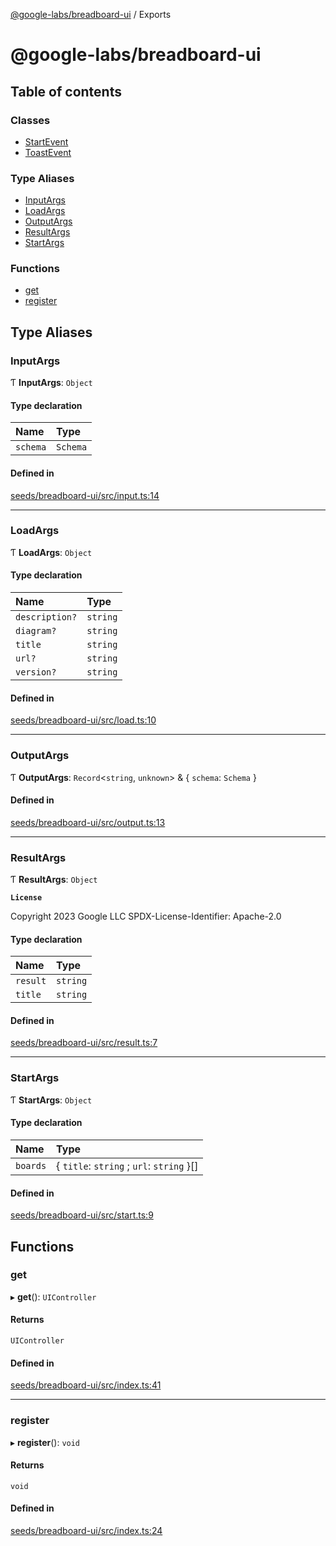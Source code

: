 [@google-labs/breadboard-ui](README.md) / Exports

# @google-labs/breadboard-ui

## Table of contents

### Classes

- [StartEvent](classes/StartEvent.md)
- [ToastEvent](classes/ToastEvent.md)

### Type Aliases

- [InputArgs](modules.md#inputargs)
- [LoadArgs](modules.md#loadargs)
- [OutputArgs](modules.md#outputargs)
- [ResultArgs](modules.md#resultargs)
- [StartArgs](modules.md#startargs)

### Functions

- [get](modules.md#get)
- [register](modules.md#register)

## Type Aliases

### InputArgs

Ƭ **InputArgs**: `Object`

#### Type declaration

| Name | Type |
| :------ | :------ |
| `schema` | `Schema` |

#### Defined in

[seeds/breadboard-ui/src/input.ts:14](https://github.com/google/labs-prototypes/blob/a792f6c/seeds/breadboard-ui/src/input.ts#L14)

___

### LoadArgs

Ƭ **LoadArgs**: `Object`

#### Type declaration

| Name | Type |
| :------ | :------ |
| `description?` | `string` |
| `diagram?` | `string` |
| `title` | `string` |
| `url?` | `string` |
| `version?` | `string` |

#### Defined in

[seeds/breadboard-ui/src/load.ts:10](https://github.com/google/labs-prototypes/blob/a792f6c/seeds/breadboard-ui/src/load.ts#L10)

___

### OutputArgs

Ƭ **OutputArgs**: `Record`<`string`, `unknown`\> & { `schema`: `Schema`  }

#### Defined in

[seeds/breadboard-ui/src/output.ts:13](https://github.com/google/labs-prototypes/blob/a792f6c/seeds/breadboard-ui/src/output.ts#L13)

___

### ResultArgs

Ƭ **ResultArgs**: `Object`

**`License`**

Copyright 2023 Google LLC
SPDX-License-Identifier: Apache-2.0

#### Type declaration

| Name | Type |
| :------ | :------ |
| `result` | `string` |
| `title` | `string` |

#### Defined in

[seeds/breadboard-ui/src/result.ts:7](https://github.com/google/labs-prototypes/blob/a792f6c/seeds/breadboard-ui/src/result.ts#L7)

___

### StartArgs

Ƭ **StartArgs**: `Object`

#### Type declaration

| Name | Type |
| :------ | :------ |
| `boards` | { `title`: `string` ; `url`: `string`  }[] |

#### Defined in

[seeds/breadboard-ui/src/start.ts:9](https://github.com/google/labs-prototypes/blob/a792f6c/seeds/breadboard-ui/src/start.ts#L9)

## Functions

### get

▸ **get**(): `UIController`

#### Returns

`UIController`

#### Defined in

[seeds/breadboard-ui/src/index.ts:41](https://github.com/google/labs-prototypes/blob/a792f6c/seeds/breadboard-ui/src/index.ts#L41)

___

### register

▸ **register**(): `void`

#### Returns

`void`

#### Defined in

[seeds/breadboard-ui/src/index.ts:24](https://github.com/google/labs-prototypes/blob/a792f6c/seeds/breadboard-ui/src/index.ts#L24)
